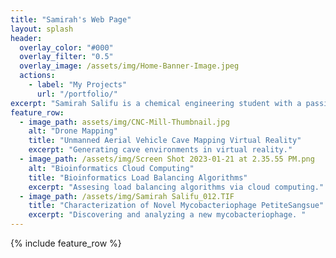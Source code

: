 ```yaml
---
title: "Samirah's Web Page"
layout: splash
header:
  overlay_color: "#000"
  overlay_filter: "0.5"
  overlay_image: /assets/img/Home-Banner-Image.jpeg
  actions:
    - label: "My Projects"
      url: "/portfolio/"
excerpt: "Samirah Salifu is a chemical engineering student with a passion for learning. Her intrests include drug delivery and sustainability."
feature_row:
  - image_path: assets/img/CNC-Mill-Thumbnail.jpg
    alt: "Drone Mapping"
    title: "Unmanned Aerial Vehicle Cave Mapping Virtual Reality"
    excerpt: "Generating cave environments in virtual reality."
  - image_path: /assets/img/Screen Shot 2023-01-21 at 2.35.55 PM.png
    alt: "Bioinformatics Cloud Computing"
    title: "Bioinformatics Load Balancing Algorithms"
    excerpt: "Assesing load balancing algorithms via cloud computing."
  - image_path: /assets/img/Samirah Salifu_012.TIF
    title: "Characterization of Novel Mycobacteriophage PetiteSangsue"
    excerpt: "Discovering and analyzing a new mycobacteriophage. "
---
```


{% include feature_row %}

